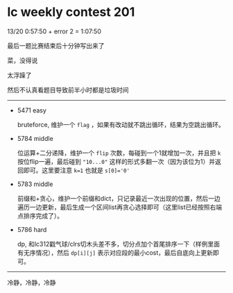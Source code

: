 # lc weekly contest 201

13/20
0:57:50 + error 2 = 1:07:50

最后一题比赛结束后十分钟写出来了

菜，没得说

太浮躁了

然后不认真看题目导致前半小时都是垃圾时间

------

- 5471 easy

    bruteforce, 维护一个 `flag` ，如果有改动就不跳出循环，结果为空跳出循环。

- 5784 middle

    位运算+二分递降，维护一个 `flip` 次数，每碰到一个1就增加一次，并且把 `k` 按位flip一遍，最后碰到 `"10...0"` 这样的形式多翻一次（因为该位为1）并返回即可。这里要注意 `k=1` 也就是 `s[0]='0'`

- 5783 middle

    前缀和+贪心，维护一个前缀和dict，只记录最近一次出现的位置，然后一边遍历一边更新，最后生成一个区间list再贪心选择即可（这里list已经按照右端点排序完成了）。

- 5786 hard

    dp, 和lc312戳气球/clrs切木头差不多，切分点加个首尾排序一下（样例里面有无序情况），然后 `dp[i][j]` 表示对应段的最小cost，最后自底向上更新即可。

------

冷静，冷静，冷静